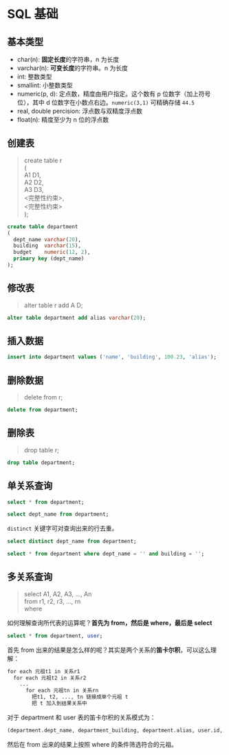 #  SQL 基础 #

## 基本类型 ##

* char(n): **固定长度**的字符串，n 为长度
* varchar(n): **可变长度**的字符串。n 为长度
* int: 整数类型
* smallint: 小整数类型
* numeric(p, d): 定点数，精度由用户指定。这个数有 p 位数字（加上符号位），其中 d
  位数字在小数点右边。`numeric(3,1)` 可精确存储 `44.5`
* real, double percision: 浮点数与双精度浮点数
* float(n): 精度至少为 n 位的浮点数

## 创建表 ##

> create table r<br>
> (<br>
>  A1    D1,<br>
>  A2    D2,<br>
>  A3    D3,<br>
>  <完整性约束>,<br>
>  <完整性约束><br>
> );<br>

```sql
create table department
(
  dept_name varchar(20),
  building  varchar(15),
  budget    numeric(12, 2),
  primary key (dept_name)
);
```

## 修改表 ##

> alter table r add A D;

```sql
alter table department add alias varchar(20);
```

## 插入数据 ##

```sql
insert into department values ('name', 'building', 100.23, 'alias');
```

## 删除数据 ##

> delete from r;

```sql
delete from department;
```

## 删除表 ##

> drop table r;

```sql
drop table department;
```

## 单关系查询 ##

```sql
select * from department;
```

```sql
select dept_name from department;
```

`distinct` 关键字可对查询出来的行去重。

```sql
select distinct dept_name from department;
```

```sql
select * from department where dept_name = '' and building = '';
```

## 多关系查询 ##

> select A1, A2, A3, ..., An<br>
> from r1, r2, r3, ..., rn<br>
> where<br>

如何理解查询所代表的运算呢？**首先为 from，然后是 where，最后是 select**

```sql
select * from department, user;
```

首先 from 出来的结果是怎么样的呢？其实是两个关系的**笛卡尔积**，可以这么理解：

```txt
for each 元祖t1 in 关系r1
  for each 元祖t2 in 关系r2
    ...
      for each 元祖tn in 关系rn
        把t1, t2, ..., tn 链接成单个元祖 t
        把 t 加入到结果关系中
```

对于 department 和 user 表的笛卡尔积的关系模式为：

```txt
(department.dept_name, department_building, department.alias, user.id, user.name, user.alias)
```

然后在 from 出来的结果上按照 where 的条件筛选符合的元祖。
